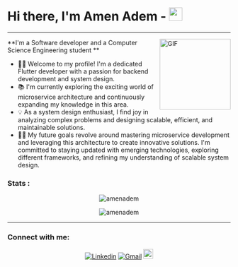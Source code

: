 # Hi there, I'm Amen Adem -  <img width="30px" src="https://media.tenor.com/images/3b388fe03da271d2674faf85eb7c3fcd/tenor.gif" />
<hr>   
<img align="right" alt="GIF" height="160px" src="https://media.giphy.com/media/du3J3cXyzhj75IOgvA/giphy.gif" />

**I'm a Software developer and a Computer Science Engineering student **

- 👨‍💻 Welcome to my profile! I'm a dedicated Flutter developer with a passion for backend development and system design.
- 📚 I'm currently exploring the exciting world of microservice architecture and continuously expanding my knowledge in this area.
- 💡 As a system design enthusiast, I find joy in analyzing complex problems and designing scalable, efficient, and maintainable solutions.
- 💪🏼 My future goals revolve around mastering microservice development and leveraging this architecture to create innovative solutions. I'm committed to staying updated with emerging technologies, exploring different frameworks, and refining my understanding of scalable system design.
<!-- <br>
<hr>
<h3 align="left">Languages and Tools:</h3>
<p align="left"> 
<a href="https://www.cprogramming.com/" target="_blank" rel="noreferrer">
   <img src="https://raw.githubusercontent.com/devicons/devicon/master/icons/c/c-original.svg" alt="c" width="40" height="40"/>
    </a> 
<a>
 <a href="https://www.java.com" target="_blank" rel="noreferrer">
                    <img src="https://raw.githubusercontent.com/devicons/devicon/master/icons/java/java-original.svg" alt="java" width="40" height="40"/> 
                    </a>
</a>

 <a href="https://dart.dev" target="_blank" rel="noreferrer">
     <img src="https://www.vectorlogo.zone/logos/dartlang/dartlang-icon.svg" alt="dart" width="40" height="40"/>
      </a>
    <a href="https://www.typescriptlang.org/" target="_blank" rel="noreferrer"> 
                              <img src="https://raw.githubusercontent.com/devicons/devicon/master/icons/typescript/typescript-original.svg" alt="typescript" width="40" height="40"/> 
 </a>   
 </p>
 <p>
                      <a href="https://flutter.dev" target="_blank" rel="noreferrer">
              <img src="https://www.vectorlogo.zone/logos/flutterio/flutterio-icon.svg" alt="flutter" width="40" height="40"/>
               </a> 
               <a href="https://developer.android.com" target="_blank" rel="noreferrer"> 
<img src="https://raw.githubusercontent.com/devicons/devicon/master/icons/android/android-original-wordmark.svg" alt="android" width="40" height="40"/>
 </a> 
                 <a href="https://nodejs.org" target="_blank" rel="noreferrer">
                             <img src="https://raw.githubusercontent.com/devicons/devicon/master/icons/nodejs/nodejs-original-wordmark.svg" alt="nodejs" width="40" height="40"/> 
                             </a>
                <a href="https://nestjs.com/" target="_blank" rel="noreferrer">
                           <img src="https://raw.githubusercontent.com/devicons/devicon/master/icons/nestjs/nestjs-plain.svg" alt="nestjs" width="40" height="40"/>
                            </a>
                             <a href="https://expressjs.com" target="_blank" rel="noreferrer">
        <img src="https://raw.githubusercontent.com/devicons/devicon/master/icons/express/express-original-wordmark.svg" alt="express" width="40" height="40"/>
         </a> 
 </p>
 <p>
                             <a href="https://www.mongodb.com/" target="_blank" rel="noreferrer">
                       <img src="https://raw.githubusercontent.com/devicons/devicon/master/icons/mongodb/mongodb-original-wordmark.svg" alt="mongodb" width="40" height="40"/>
                        </a> 
                        <a href="https://www.postgresql.org" target="_blank" rel="noreferrer"> 
                             <img src="https://raw.githubusercontent.com/devicons/devicon/master/icons/postgresql/postgresql-original-wordmark.svg" alt="postgresql" width="40" height="40"/> 
                             </a> 
                             <a href="https://www.mysql.com/" target="_blank" rel="noreferrer">
                         <img src="https://raw.githubusercontent.com/devicons/devicon/master/icons/mysql/mysql-original-wordmark.svg" alt="mysql" width="40" height="40"/>
                          </a> 
 </p>
                           <a href="https://postman.com" target="_blank" rel="noreferrer"> 
                             <img src="https://www.vectorlogo.zone/logos/getpostman/getpostman-icon.svg" alt="postman" width="40" height="40"/>
                              </a> 
                                  <a href="https://www.docker.com/" target="_blank" rel="noreferrer"> 
      <img src="https://raw.githubusercontent.com/devicons/devicon/master/icons/docker/docker-original-wordmark.svg" alt="docker" width="40" height="40"/>
       </a> 
               <a href="https://git-scm.com/" target="_blank" rel="noreferrer">
                <img src="https://www.vectorlogo.zone/logos/git-scm/git-scm-icon.svg" alt="git" width="40" height="40"/>
                 </a> 
                          <a href="https://www.linux.org/" target="_blank" rel="noreferrer">
                     <img src="https://raw.githubusercontent.com/devicons/devicon/master/icons/linux/linux-original.svg" alt="linux" width="40" height="40"/>
                      </a> 
         <a href="https://www.rabbitmq.com" target="_blank" rel="noreferrer"> 
                              <img src="https://www.vectorlogo.zone/logos/rabbitmq/rabbitmq-icon.svg" alt="rabbitMQ" width="40" height="40"/> 
                              </a> 
                                 <a href="https://www.figma.com/" target="_blank" rel="noreferrer">
          <img src="https://www.vectorlogo.zone/logos/figma/figma-icon.svg" alt="figma" width="40" height="40"/>
           </a> 
           <a href="https://www.adobe.com/in/products/illustrator.html" target="_blank" rel="noreferrer">
                  <img src="https://www.vectorlogo.zone/logos/adobe_illustrator/adobe_illustrator-icon.svg" alt="illustrator" width="40" height="40"/>
                   </a> 
                   <p>
<h3 align="left">Cloud:</h3>
    <a href="https://firebase.google.com/" target="_blank" rel="noreferrer">
            <img src="https://www.vectorlogo.zone/logos/firebase/firebase-icon.svg" alt="firebase" width="40" height="40"/>
             </a> 
              <a href="https://aws.amazon.com" target="_blank" rel="noreferrer"> <img src="https://raw.githubusercontent.com/devicons/devicon/master/icons/amazonwebservices/amazonwebservices-original-wordmark.svg" alt="aws" width="40" height="40"/> 
 </a> 
 <a href="https://azure.microsoft.com/en-in/" target="_blank" rel="noreferrer">
  <img src="https://www.vectorlogo.zone/logos/microsoft_azure/microsoft_azure-icon.svg" alt="azure" width="40" height="40"/> 
  </a> 
   </p>
   <br>
   
   <hr>    -->
   <h3 align="left">Stats :</h3>
<div align="center">
 <p><img align="center" src="https://github-readme-streak-stats.herokuapp.com/?user=amenadem&theme=algolia&date_format=M%20j%5B%2C%20Y%5D" alt="amenadem" /></p>
<p><img align="center" src="https://github-readme-stats.vercel.app/api?username=amenadem&show_icons=true&locale=en" alt="amenadem" /></p>
 </div>
   <!-- 
   <picture> <img align="top" src="https://media.giphy.com/media/v1.Y2lkPTc5MGI3NjExMDNjNWI5ZmE3MWYyMTE2YWI3ODVkMjUyODU1OTAyOWFhYjVjMjM5ZSZlcD12MV9pbnRlcm5hbF9naWZzX2dpZklkJmN0PWc/mziedjqbdK8xnZAjYx/giphy.gif" width = 400px></picture>

<h3 align="left">Support:</h3>
<p><a href="https://www.buymeacoffee.com/amenadem"> <img align="left" src="https://cdn.buymeacoffee.com/buttons/v2/default-yellow.png" height="50" width="210" alt="amenadem" /></a></p><br><br> -->
<hr>     
<h3>Connect with me:</h3>
<p align="center">
  <a href="https://www.linkedin.com/in/amen-adem-1a4b321b3/"><img alt="Linkedin" title="Amen Adem Linkedin" src="https://img.shields.io/badge/LinkedIn-0077B5?style=for-the-badge&logo=linkedin&logoColor=white"></a>
 <a href="mailto:ademth22@gmail.com"><img alt="Gmail" title="adem amen Gmail" src="https://img.shields.io/badge/Gmail-D14836?style=for-the-badge&logo=gmail&logoColor=white"></a>
 <a href="https://x.com/Doss_amen">
  <img alt="Amen Adem | Twitter" width="22px" src="https://cdn.jsdelivr.net/npm/simple-icons@v3/icons/twitter.svg" />
</a>
</p>
